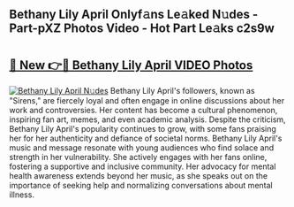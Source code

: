 ## Bethany Lily April Onlyf𝚊ns Le𝚊ked N𝚞des - Part-pXZ Photos Video - Hot Part Le𝚊ks c2s9w

# <h2><a href="http://ab38694.deff.icu/?id=Bethany+Lily+April">🔗 New 👉🔴 Bethany Lily April VIDEO Photos</a></h2>

[![Bethany Lily April N𝚞des](https://i.imgur.com/rIISA9y.gif)](http://ab38694.deff.icu/?id=Bethany+Lily+April)
Bethany Lily April's followers, known as "Sirens," are fiercely loyal and often engage in online discussions about her work and controversies. Her content has become a cultural phenomenon, inspiring fan art, memes, and even academic analysis. Despite the criticism, Bethany Lily April's popularity continues to grow, with some fans praising her for her authenticity and defiance of societal norms. Bethany Lily April's music and message resonate with young audiences who find solace and strength in her vulnerability. She actively engages with her fans online, fostering a supportive and inclusive community. Her advocacy for mental health awareness extends beyond her music, as she speaks out on the importance of seeking help and normalizing conversations about mental illness.
